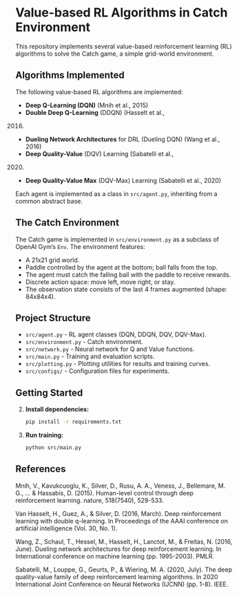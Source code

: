 
# Value-based RL Algorithms in Catch Environment

This repository implements several value-based reinforcement learning (RL) algorithms to solve the Catch game, a simple grid-world environment. 

## Algorithms Implemented

The following value-based RL algorithms are implemented:

- **Deep Q-Learning (DQN)** (Mnih et al., 2015)
- **Double Deep Q-Learning** (DDQN) (Hasselt et al.,
2016)
- **Dueling Network Architectures** for DRL (Dueling
DQN) (Wang et al., 2016)
- **Deep Quality-Value** (DQV) Learning (Sabatelli et al.,
2020)
- **Deep Quality-Value Max** (DQV-Max) Learning
(Sabatelli et al., 2020)

Each agent is implemented as a class in `src/agent.py`, inheriting from a common abstract base.

## The Catch Environment

The Catch game is implemented in `src/environment.py` as a subclass of OpenAI Gym’s `Env`. The environment features:

- A 21x21 grid world.
- Paddle controlled by the agent at the bottom; ball falls from the top.
- The agent must catch the falling ball with the paddle to receive rewards.
- Discrete action space: move left, move right, or stay.
- The observation state consists of the last 4 frames augmented  (shape: 84x84x4).

## Project Structure

- `src/agent.py` - RL agent classes (DQN, DDQN, DQV, DQV-Max).
- `src/environment.py` - Catch environment.
- `src/network.py` - Neural network for Q and Value functions.
- `src/main.py` - Training and evaluation scripts.
- `src/plotting.py` - Plotting utilities for results and training curves.
- `src/configs/` - Configuration files for experiments.

## Getting Started

2. **Install dependencies:**
   ```bash
   pip install -r requirements.txt
   ```

3. **Run training:**
   ```bash
   python src/main.py
   ```

## References

Mnih, V., Kavukcuoglu, K., Silver, D., Rusu, A. A., Veness, J., Bellemare, M. G., ... & Hassabis, D. (2015). Human-level control through deep reinforcement learning. nature, 518(7540), 529-533.

Van Hasselt, H., Guez, A., & Silver, D. (2016, March). Deep reinforcement learning with double q-learning. In Proceedings of the AAAI conference on artificial intelligence (Vol. 30, No. 1).

Wang, Z., Schaul, T., Hessel, M., Hasselt, H., Lanctot, M., & Freitas, N. (2016, June). Dueling network architectures for deep reinforcement learning. In International conference on machine learning (pp. 1995-2003). PMLR.

Sabatelli, M., Louppe, G., Geurts, P., & Wiering, M. A. (2020, July). The deep quality-value family of deep reinforcement learning algorithms. In 2020 International Joint Conference on Neural Networks (IJCNN) (pp. 1-8). IEEE.
